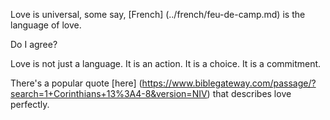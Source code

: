 Love is universal, some say, [French] (../french/feu-de-camp.md) is the language of love.

Do I agree?

Love is not just a language. It is an action. It is a choice. It is a commitment.

There's a popular quote [here] (https://www.biblegateway.com/passage/?search=1+Corinthians+13%3A4-8&version=NIV) that describes love perfectly.
